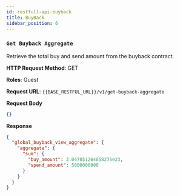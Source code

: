 ```yaml
---
id: restfull-api-buyback
title: BuyBack
sidebar_position: 6
---
```


### `Get Buyback Aggregate`

Retrieve the total buy and send amount from the buyback contract.

**HTTP Request Method**: GET

**Roles**: Guest

**Request URL**: `{{BASE_RESTFUL_URL}}/v1/get-buyback-aggregate`

**Request Body**

```json
{}
```

**Response**

```json
{
  "global_buyback_view_aggregate": {
    "aggregate": {
      "sum": {
        "buy_amount": 3.047851264858275e23,
        "spend_amount": 5000000000
      }
    }
  }
}
```
